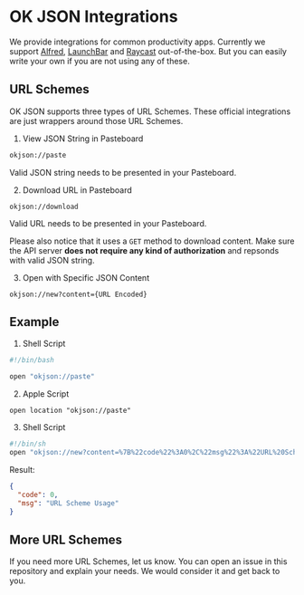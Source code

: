 # OK JSON Integrations

We provide integrations for common productivity apps. Currently we support [Alfred][alfred], [LaunchBar][launchbar] and [Raycast][raycast] out-of-the-box. But you can easily write your own if you are not using any of these.

## URL Schemes
OK JSON supports three types of URL Schemes. These official integrations are just wrappers around those URL Schemes.

1. View JSON String in Pasteboard

```sh
okjson://paste
```

Valid JSON string needs to be presented in your Pasteboard.

2. Download URL in Pasteboard

```
okjson://download
```

Valid URL needs to be presented in your Pasteboard.

Please also notice that it uses a `GET` method to download content. Make sure the API server **does not require any kind of authorization** and repsonds with valid JSON string.

3. Open with Specific JSON Content
```
okjson://new?content={URL Encoded}
```

## Example

1. Shell Script
```sh
#!/bin/bash

open "okjson://paste"
```

2. Apple Script
```applescript
open location "okjson://paste"
```

3. Shell Script
```sh
#!/bin/sh
open "okjson://new?content=%7B%22code%22%3A0%2C%22msg%22%3A%22URL%20Scheme%20Usage%22%7D"
```
Result:
```json
{
  "code": 0,
  "msg": "URL Scheme Usage"
}
```

## More URL Schemes
If you need more URL Schemes, let us know. You can open an issue in this repository and explain your needs. We would consider it and get back to you.

[alfred]: https://www.alfredapp.com/
[launchbar]: https://obdev.at/products/launchbar/index.html
[raycast]:https://www.raycast.com/